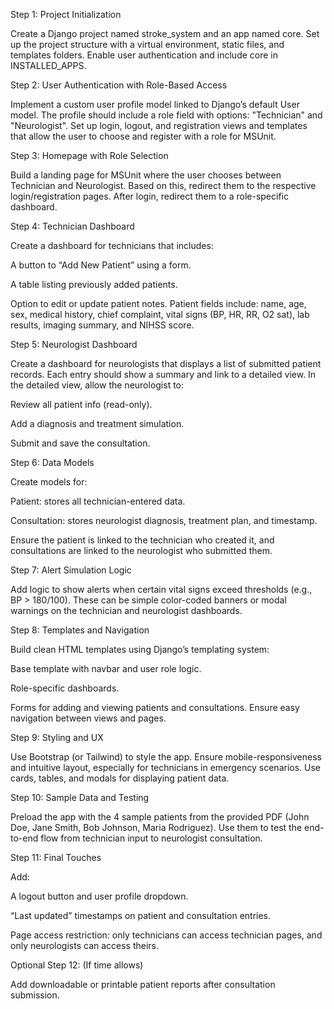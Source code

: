 Step 1: Project Initialization

Create a Django project named stroke_system and an app named core. Set up the project structure with a virtual environment, static files, and templates folders. Enable user authentication and include core in INSTALLED_APPS.

Step 2: User Authentication with Role-Based Access

Implement a custom user profile model linked to Django’s default User model. The profile should include a role field with options: "Technician" and "Neurologist". Set up login, logout, and registration views and templates that allow the user to choose and register with a role for MSUnit.

Step 3: Homepage with Role Selection

Build a landing page for MSUnit where the user chooses between Technician and Neurologist. Based on this, redirect them to the respective login/registration pages. After login, redirect them to a role-specific dashboard.

Step 4: Technician Dashboard

Create a dashboard for technicians that includes:

A button to “Add New Patient” using a form.

A table listing previously added patients.

Option to edit or update patient notes. Patient fields include: name, age, sex, medical history, chief complaint, vital signs (BP, HR, RR, O2 sat), lab results, imaging summary, and NIHSS score.

Step 5: Neurologist Dashboard

Create a dashboard for neurologists that displays a list of submitted patient records. Each entry should show a summary and link to a detailed view. In the detailed view, allow the neurologist to:

Review all patient info (read-only).

Add a diagnosis and treatment simulation.

Submit and save the consultation.

Step 6: Data Models

Create models for:

Patient: stores all technician-entered data.

Consultation: stores neurologist diagnosis, treatment plan, and timestamp.

Ensure the patient is linked to the technician who created it, and consultations are linked to the neurologist who submitted them.

Step 7: Alert Simulation Logic

Add logic to show alerts when certain vital signs exceed thresholds (e.g., BP > 180/100). These can be simple color-coded banners or modal warnings on the technician and neurologist dashboards.

Step 8: Templates and Navigation

Build clean HTML templates using Django’s templating system:

Base template with navbar and user role logic.

Role-specific dashboards.

Forms for adding and viewing patients and consultations. Ensure easy navigation between views and pages.

Step 9: Styling and UX

Use Bootstrap (or Tailwind) to style the app. Ensure mobile-responsiveness and intuitive layout, especially for technicians in emergency scenarios. Use cards, tables, and modals for displaying patient data.

Step 10: Sample Data and Testing

Preload the app with the 4 sample patients from the provided PDF (John Doe, Jane Smith, Bob Johnson, Maria Rodriguez). Use them to test the end-to-end flow from technician input to neurologist consultation.

Step 11: Final Touches

Add:

A logout button and user profile dropdown.

“Last updated” timestamps on patient and consultation entries.

Page access restriction: only technicians can access technician pages, and only neurologists can access theirs.

Optional Step 12: (If time allows)

Add downloadable or printable patient reports after consultation submission.

